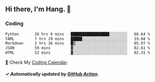 ## Hi there, I'm Hang. 👋

### Coding

<!--START_SECTION:waka-->

```txt
Python       26 hrs 6 mins   █████████████████░░░░░░░░   68.64 %
YAML         7 hrs 29 mins   █████░░░░░░░░░░░░░░░░░░░░   19.68 %
Markdown     2 hrs 16 mins   █▒░░░░░░░░░░░░░░░░░░░░░░░   05.97 %
JSON         59 mins         ▓░░░░░░░░░░░░░░░░░░░░░░░░   02.61 %
HTML         52 mins         ▓░░░░░░░░░░░░░░░░░░░░░░░░   02.31 %
```

<!--END_SECTION:waka-->

🎉 Check My [Coding Calendar](https://github-chart-huhuhang.vercel.app/huhuhang).

##### ✓ Automatically updated by [GitHub Action](https://github.com/huhuhang/huhuhang/actions).

